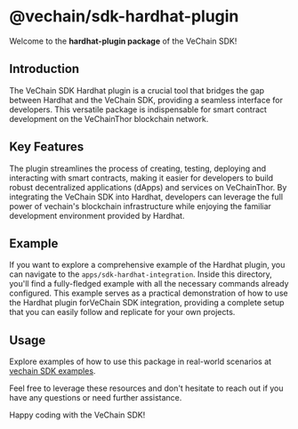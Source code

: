 # @vechain/sdk-hardhat-plugin

Welcome to the **hardhat-plugin package** of the VeChain SDK!

## Introduction

The VeChain SDK Hardhat plugin is a crucial tool that bridges the gap between Hardhat and the VeChain SDK, providing a seamless interface for developers. This versatile package is indispensable for smart contract development on the VeChainThor blockchain network.

## Key Features

The plugin streamlines the process of creating, testing, deploying and interacting with smart contracts, making it easier for developers to build robust decentralized applications (dApps) and services on VeChainThor. By integrating the VeChain SDK into Hardhat, developers can leverage the full power of vechain's blockchain infrastructure while enjoying the familiar development environment provided by Hardhat.

## Example

If you want to explore a comprehensive example of the Hardhat plugin, you can navigate to the `apps/sdk-hardhat-integration`. Inside this directory, you'll find a fully-fledged example with all the necessary commands already configured. This example serves as a practical demonstration of how to use the Hardhat plugin forVeChain SDK integration, providing a complete setup that you can easily follow and replicate for your own projects.

## Usage

Explore examples of how to use this package in real-world scenarios at [vechain SDK examples](https://github.com/vechain/vechain-sdk/tree/main/docs/examples).

Feel free to leverage these resources and don't hesitate to reach out if you have any questions or need further assistance.

Happy coding with the VeChain SDK!